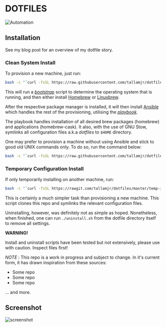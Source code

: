 # DOTFILES

![Automation](http://imgs.xkcd.com/comics/automation.png)

## Installation

See my blog post for an overview of my dotfile story.

### Clean System Install

To provision a new machine, just run:

```bash
bash -c "`curl -fsSL https://raw.githubusercontent.com/tallamjr/dotfiles/master/provisionANSI.sh`"
```

This will run a [*bootstrap*](https://github.com/tallamjr/dotfiles/blob/master/provisionANSI.sh)
script to determine the operating system that is running, and then either install [Homebrew](https://brew.sh/)
or [Linuxbrew](http://linuxbrew.sh/).

After the respective package manager is
installed, it will then install [Ansible](https://www.ansible.com/) which
handles the rest of the provisioning, utilising the
[*playbook*](https://github.com/tallamjr/dotfiles/tree/master/playbook).

The playbook handles installation of all desired brew packages (homebrew) and applications
(homebrew-cask). It also, with the use of GNU Stow, symlinks all configuration
files a.k.a *dotfiles* to `$HOME` directory.

One may prefer to provision a machine without using Ansible and stick to good
old UNIX commands only. To do so, run the command below:

```bash
bash -c "`curl -fsSL https://raw.githubusercontent.com/tallamjr/dotfiles/master/provisionNIX.sh`"
```

### Temporary Configuration Install

If only temporarily installing on another machine, run:

```bash
bash -c "`curl -fsSL https://rawgit.com/tallamjr/dotfiles/master/temp-install.sh`"
```

This is certainly a much simpler task than provisioning a new machine. This
script clones this repo and symlinks the relevant configuration files.

Uninstalling, however, was definitely not as simple as hoped. Nonetheless, when
finished, one can run `./uninstall.sh` from the dotfile directory itself to
remove all settings.

**WARNING!**

Install and uninstall scripts have been tested but not extensively, please use
with caution. Inspect files first!

*NOTE* : This repo is a work in progress and subject
to change. In it's current form, it has drawn inspiration from these sources:

* Some repo
* Some repo
* Some repo

... and more.

## Screenshot

![screenshot](a/raw/b/screenshot.png)

